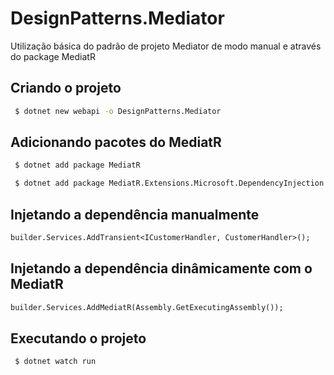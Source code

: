 # DesignPatterns.Mediator

Utilização básica do padrão de projeto Mediator de modo manual e através do package MediatR

## Criando o projeto

```zsh
 $ dotnet new webapi -o DesignPatterns.Mediator
```

## Adicionando pacotes do MediatR

```zsh
 $ dotnet add package MediatR  
```

```zsh
 $ dotnet add package MediatR.Extensions.Microsoft.DependencyInjection
```

## Injetando a dependência manualmente

```vb
builder.Services.AddTransient<ICustomerHandler, CustomerHandler>();
```

## Injetando a dependência dinâmicamente com o MediatR

```vb
builder.Services.AddMediatR(Assembly.GetExecutingAssembly());
```

## Executando o projeto

```zsh
 $ dotnet watch run
```

